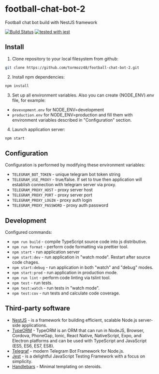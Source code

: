# football-chat-bot-2
Football chat bot build with NestJS framework

[![Build Status](https://travis-ci.org/tormozz48/football-chat-bot-2.svg?branch=master)](https://travis-ci.org/tormozz48/football-chat-bot-2)
[![tested with jest](https://img.shields.io/badge/tested_with-jest-99424f.svg)](https://github.com/facebook/jest)

## Install

1. Clone repository to your local filesystem from github:
```bash
git clone https://github.com/tormozz48/football-chat-bot-2.git
```
2. Install npm dependencies:
```bash
npm install
```
3. Set up all environment variables.
Also you can create {NODE_ENV}.env file, for example:
* `devevopment.env` for NODE_ENV=development
* `production.env` for NODE_ENV=production
and fill them with environment variables described in "Configuration" section.

4. Launch application server:
```bash
npm start
```

## Configuration

Configuration is performed by modifying these environment variables:

* `TELEGRAM_BOT_TOKEN` - unique telegram bot token string
* `TELEGRAM_USE_PROXY` - true/false. If set to true then application will establish connection with telegram server via proxy.
* `TELEGRAM_PROXY_HOST` - proxy server host
* `TELEGRAM_PROXY_PORT` - proxy server port
* `TELEGRAM_PROXY_LOGIN` - proxy auth login
* `TELEGRAM_PROXY_PASSWORD` - proxy auth password

## Development

Configured commands:
* `npm run build` - compile TypeScript source code into js distributive.
* `npm run format` - perform code formatting via prettier tool.
* `npm start` - run application server
* `npm start:dev` - run application in "watch mode". Restart after source code chages.
* `npm start:debug` - run application in both "watch" and "debug" modes.
* `npm start:prod` - run application in production mode.
* `npm run lint` - perform code linting via tslint tool.
* `npm test` - run tests.
* `npm test:watch` - run tests in "watch mode".
* `npm test:cov` - run tests and calculate code coverage.

## Third-party software

* [NestJS](https://docs.nestjs.com/) - is a framework for building efficient, scalable Node.js server-side applications.
* [TypeORM](https://typeorm.io/#/) - TypeORM is an ORM that can run in NodeJS, Browser, Cordova, PhoneGap, Ionic, React Native, NativeScript, Expo, and Electron platforms and can be used with TypeScript and JavaScript (ES5, ES6, ES7, ES8).
* [Telegraf](https://telegraf.js.org/#/) - modern Telegram Bot Framework for Node.js.
* [Jest](https://jestjs.io/en/) - is a delightful JavaScript Testing Framework with a focus on simplicity.
* [Handlebars](http://handlebarsjs.com/) - Minimal templating on steroids.
